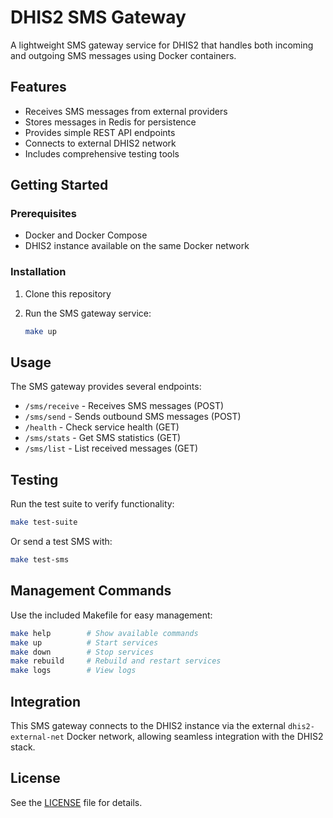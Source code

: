 # DHIS2 SMS Gateway

A lightweight SMS gateway service for DHIS2 that handles both incoming and outgoing SMS messages using Docker containers.

## Features

- Receives SMS messages from external providers
- Stores messages in Redis for persistence
- Provides simple REST API endpoints
- Connects to external DHIS2 network
- Includes comprehensive testing tools

## Getting Started

### Prerequisites

- Docker and Docker Compose
- DHIS2 instance available on the same Docker network

### Installation

1. Clone this repository
2. Run the SMS gateway service:

   ```bash
   make up
   ```

## Usage

The SMS gateway provides several endpoints:

- `/sms/receive` - Receives SMS messages (POST)
- `/sms/send` - Sends outbound SMS messages (POST)
- `/health` - Check service health (GET)
- `/sms/stats` - Get SMS statistics (GET)
- `/sms/list` - List received messages (GET)

## Testing

Run the test suite to verify functionality:

```bash
make test-suite
```

Or send a test SMS with:

```bash
make test-sms
```

## Management Commands

Use the included Makefile for easy management:

```bash
make help        # Show available commands
make up          # Start services
make down        # Stop services
make rebuild     # Rebuild and restart services
make logs        # View logs
```

## Integration

This SMS gateway connects to the DHIS2 instance via the external `dhis2-external-net` Docker network, allowing seamless integration with the DHIS2 stack.

## License

See the [LICENSE](LICENSE) file for details.

